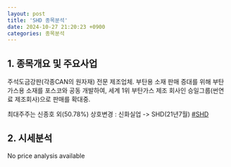 ```yaml
---
layout: post
title: 'SHD 종목분석'
date: 2024-10-27 21:20:23 +0900
categories: 종목분석
---
```


## 1. 종목개요 및 주요사업

주석도금강판(각종CAN의 원자재) 전문 제조업체. 부탄용 소재 판매 증대를 위해 부탄가스용 소재를 포스코와 공동 개발하여, 세계 1위 부탄가스 제조 회사인 승일그룹(썬연료 제조회사)으로 판매를 확대중.

최대주주는 신종호 외(50.78%) 상호변경 : 신화실업 -> SHD(21년7월)
[#SHD](#)

## 2. 시세분석

No price analysis available
